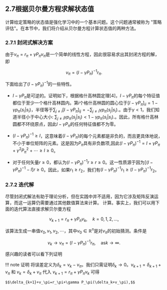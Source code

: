 ## 2.7根据贝尔曼方程求解状态值

计算给定策略的状态值是强化学习中的一个基本问题。这个问题通常被称为 "策略评估"。在本节中，我们将介绍从贝尔曼方程计算状态值的两种方法。

### 2.7.1 封闭式解决方案

由于$v_{\pi}=r_{\pi}+\gamma P_{\pi}v_{\pi}$是一个简单的线性方程，因此很容易求出其封闭方程的解，即

$$v_{\pi}=(I-\gamma P_{\pi})^{-1}r_{\pi}.$$

下面给出了$(I-\gamma P_{\pi})^{-1}$的一些特性。

- $I-\gamma P_{\pi}$是可逆的。证明如下，根据格什高林圆定理[4]，$I-\gamma P_{\pi}$的每个特征值都位于至少一个格什高林圆内。第$i$个格什高林圆的圆心位于$[I-\gamma P_{\pi}]_{ii}=1-\gamma p_{\pi}(s_{i}|s_{i})$，半径等于$\sum_{j\neq i}[I-\gamma P_{\pi}]_{ij}=-\sum_{j\neq i}\gamma p_{\pi}(s_{j}|s_{i}).$。由于$\gamma<1$，我们知道半径小于中心大小: $\sum_{j\neq i}\gamma p_{\pi}(s_{j}|s_{i})<1-\gamma p_{\pi}(s_{i}|s_{i}).$。因此，所有格什高林圆都不环绕原点，因此$I-\gamma P_{\pi}$的任何特征值都不为零。

- $(I-\gamma P_{\pi})^{-1} \geq I$，这意味着$(I - \gamma P_\pi)$的每个元素都是非负的，而且更具体地说，不小于单位矩阵的元素。这是因为$P_\pi$具有非负数项,因此$(I-\gamma P_{\pi})^{-1}=I+\gamma P_{\pi}+\gamma^{2}P_{\pi}^{2}+\cdots\geq I\geq0$。

- 对于任何矢量$r\geq 0$，都认为$(I-\gamma P_{\pi})^{-1}r\geq r \geq 0$。这一性质源于因为$[(I-\gamma P_{\pi})^{-1}-I]r\geq0$。因此，如果$r_1\geq r_2$，我们有$(I-\gamma P_\pi)^{-1}r_1\geq(I-\gamma P_\pi)^{-1}r_2$。

### 2.7.2 迭代解

尽管封闭式解法有助于理论分析，但在实践中并不适用，因为它涉及矩阵反演运算，而这一运算仍需要通过其他数值算法来计算。
计算。事实上，我们可以用下面的迭代算法直接求解贝尔曼方程

$$v_{k+1}=r_{\pi}+\gamma P_{\pi}v_{k},\quad k=0,1,2,\ldots,\tag{2.11}$$

该算法生成一串值${v_0,v_1,v_2,\cdots}$，其中$v_0\in \mathbb{R}^n$是对$v_\pi$的初始猜测。条件是

$$v_{k}\to v_{\pi}=(I-\gamma P_{\pi})^{-1}r_{\pi},\quad\mathrm{as}k\to\infty.\tag{2.12}$$

感兴趣的读者可以看下列证明

!!! note 证明
    将误差定义为$\delta_k = v_k - v_\pi$。我们只需证明$\delta_k \rightarrow 0$。$v_{k+1} = \delta_{k+1} + v_\pi$ 和 $v_k = \delta_k + v_\pi$ 代入 $v_{k+1} = r_\pi + \gamma P_\pi v_k$ 可得

    $$\delta_{k+1}+v_\pi=r_\pi+\gamma P_\pi(\delta_k+v_\pi),$$
